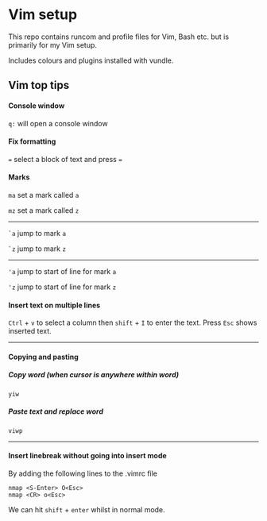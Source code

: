 # Vim setup

This repo contains runcom and profile files for Vim, Bash etc. but is primarily for my Vim setup.

Includes colours and plugins installed with vundle.


## Vim top tips

#### Console window

`q:` will open a console window

#### Fix formatting

`=` select a block of text and press `=`

#### Marks
`ma` set a mark called `a`

`mz` set a mark called `z`

---

`` `a `` jump to mark `a`

`` `z `` jump to mark `z`

---

`'a` jump to start of line for mark `a`

`'z` jump to start of line for mark `z`

#### Insert text on multiple lines

`Ctrl` + `v` to select a column then `shift` + `I` to enter the text. Press `Esc` shows inserted text.

---

#### Copying and pasting

##### Copy word (when cursor is anywhere within word)
`yiw`

##### Paste text and replace word

`viwp`

---

#### Insert linebreak without going into insert mode

By adding the following lines to the .vimrc file

```
nmap <S-Enter> O<Esc>
nmap <CR> o<Esc>
```


We can hit `shift` + `enter` whilst in normal mode.



